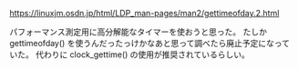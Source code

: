 https://linuxjm.osdn.jp/html/LDP_man-pages/man2/gettimeofday.2.html

パフォーマンス測定用に高分解能なタイマーを使おうと思った。
たしか gettimeofday() を使うんだったっけかなあと思って調べたら廃止予定になっていた。
代わりに clock_gettime() の使用が推奨されているらしい。
